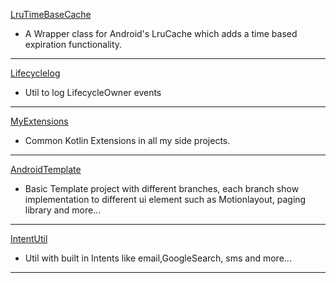 
[LruTimeBaseCache](https://github.com/davidHarush/LruTimeBaseCache)

* A Wrapper class for Android's LruCache which adds a time based expiration functionality.
  
---

[Lifecyclelog](https://github.com/davidHarush/Lifecyclelog)

* Util to log LifecycleOwner events
 
---

[MyExtensions](https://github.com/davidHarush/MyExtensions)

* Common Kotlin Extensions in all my side projects.
 
---

[AndroidTemplate](https://github.com/davidHarush/androidTemplate)

* Basic Template project with different branches, each branch show implementation to different ui element such as Motionlayout, paging library and more...
 
---

[IntentUtil](https://github.com/davidHarush/IntentUtil)

* Util with built in Intents like email,GoogleSearch, sms and more...
 
---

